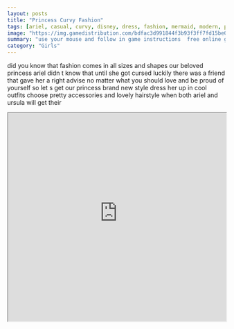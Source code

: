 ```yaml
---
layout: posts
title: "Princess Curvy Fashion"
tags: [ariel, casual, curvy, disney, dress, fashion, mermaid, modern, plus, princess, size, ursula, free, online, games, oyna, game, free, games, play, play, games]
image: "https://img.gamedistribution.com/bdfac3d991844f3b93f3ff7fd15be0e9.jpg"
summary: "use your mouse and follow in game instructions  free online games oyna game free games play play games"
category: "Girls"
---
```


did you know that fashion comes in all sizes and shapes our beloved princess ariel didn t know that until she got cursed luckily there was a friend that gave her a right advise no matter what you should love and be proud of yourself so let s get our princess brand new style dress her up in cool outfits choose pretty accessories and lovely hairstyle when both ariel and ursula will get their

<iframe width="100%" height="480px;" src="https://html5.gamedistribution.com/bdfac3d991844f3b93f3ff7fd15be0e9/"></iframe>